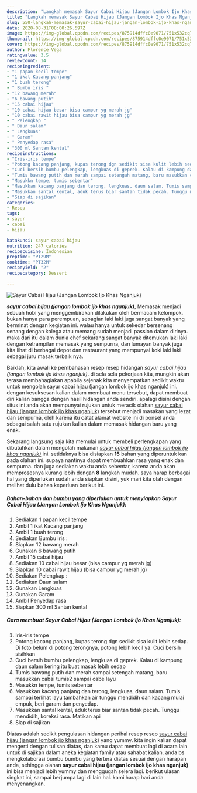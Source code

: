 ```yaml
---
description: "Langkah memasak Sayur Cabai Hijau (Jangan Lombok Ijo Khas Nganjuk), Bisa Manjain Lidah"
title: "Langkah memasak Sayur Cabai Hijau (Jangan Lombok Ijo Khas Nganjuk), Bisa Manjain Lidah"
slug: 550-langkah-memasak-sayur-cabai-hijau-jangan-lombok-ijo-khas-nganjuk-bisa-manjain-lidah
date: 2020-08-31T08:00:26.597Z
image: https://img-global.cpcdn.com/recipes/875914dffc0e9071/751x532cq70/sayur-cabai-hijau-jangan-lombok-ijo-khas-nganjuk-foto-resep-utama.jpg
thumbnail: https://img-global.cpcdn.com/recipes/875914dffc0e9071/751x532cq70/sayur-cabai-hijau-jangan-lombok-ijo-khas-nganjuk-foto-resep-utama.jpg
cover: https://img-global.cpcdn.com/recipes/875914dffc0e9071/751x532cq70/sayur-cabai-hijau-jangan-lombok-ijo-khas-nganjuk-foto-resep-utama.jpg
author: Florence Vega
ratingvalue: 3.5
reviewcount: 14
recipeingredient:
- "1 papan kecil tempe"
- "1 ikat Kacang panjang"
- "1 buah terong"
- " Bumbu iris "
- "12 bawang merah"
- "6 bawang putih"
- "15 cabai hijau"
- "10 cabai hijau besar bisa campur yg merah jg"
- "10 cabai rawit hijau bisa campur yg merah jg"
- " Pelengkap "
- " Daun salam"
- " Lengkuas"
- " Garam"
- " Penyedap rasa"
- "300 ml Santan kental"
recipeinstructions:
- "Iris-iris tempe"
- "Potong kacang panjang, kupas terong dgn sedikit sisa kulit lebih sedap. Di foto belum di potong terongnya, potong lebih kecil ya. Cuci bersih sisihkan"
- "Cuci bersih bumbu pelengkap, lengkuas di geprek. Kalau di kampung daun salam kering itu buat masak lebih sedap"
- "Tumis bawang putih dan merah sampai setengah matang, baru masukkan cabai tumis2 sampai cabe layu"
- "Masukkn tempe, tumis sebentar"
- "Masukkan kacang panjang dan terong, lengkuas, daun salam. Tumis sampai terlihat layu tambahkan air tunggu mendidih dan kacang mulai empuk, beri garam dan penyedap."
- "Masukkan santal kental, aduk terus biar santan tidak pecah. Tunggu mendidih, koreksi rasa. Matikan api"
- "Siap di sajikan"
categories:
- Resep
tags:
- sayur
- cabai
- hijau

katakunci: sayur cabai hijau 
nutrition: 247 calories
recipecuisine: Indonesian
preptime: "PT29M"
cooktime: "PT32M"
recipeyield: "2"
recipecategory: Dessert

---
```



![Sayur Cabai Hijau (Jangan Lombok Ijo Khas Nganjuk)](https://img-global.cpcdn.com/recipes/875914dffc0e9071/751x532cq70/sayur-cabai-hijau-jangan-lombok-ijo-khas-nganjuk-foto-resep-utama.jpg)

<b><i>sayur cabai hijau (jangan lombok ijo khas nganjuk)</i></b>, Memasak menjadi sebuah hobi yang menggembirakan dilakukan oleh bermacam kelompok. bukan hanya para perempuan, sebagian laki laki juga sangat banyak yang berminat dengan kegiatan ini. walau hanya untuk sekedar bersenang senang dengan kolega atau memang sudah menjadi passion dalam dirinya. maka dari itu dalam dunia chef sekarang sangat banyak ditemukan laki laki dengan ketrampilan memasak yang sempurna, dan lumayan banyak juga kita lihat di berbagai depot dan restaurant yang mempunyai koki laki laki sebagai juru masak terbaik nya.



Baiklah, kita awali ke pembahasan resep resep hidangan <i>sayur cabai hijau (jangan lombok ijo khas nganjuk)</i>. di sela sela pekerjaan kita, mungkin akan terasa membahagiakan apabila sejenak kita menyempatkan sedikit waktu untuk mengolah sayur cabai hijau (jangan lombok ijo khas nganjuk) ini. dengan kesuksesan kalian dalam membuat menu tersebut, dapat membuat diri kalian bangga dengan hasil hidangan anda sendiri. apalagi disini dengan situs ini anda akan mempunyai rujukan untuk meracik olahan <u>sayur cabai hijau (jangan lombok ijo khas nganjuk)</u> tersebut menjadi masakan yang lezat dan sempurna, oleh karena itu catat alamat website ini di ponsel anda sebagai salah satu rujukan kalian dalam memasak hidangan baru yang enak.


Sekarang langsung saja kita memulai untuk membeli perlengkapan yang dibutuhkan dalam mengolah makanan <u><i>sayur cabai hijau (jangan lombok ijo khas nganjuk)</i></u> ini. setidaknya bisa disiapkan <b>15</b> bahan yang diperuntuk kan pada olahan ini. supaya nantinya dapat membuahkan rasa yang enak dan sempurna. dan juga sediakan waktu anda sebentar, karena anda akan memprosesnya kurang lebih dengan <b>8</b> langkah mudah. saya harap berbagai hal yang diperlukan sudah anda siapkan disini, yuk mari kita olah dengan melihat dulu bahan keperluan berikut ini.

<!--inarticleads1-->

##### Bahan-bahan dan bumbu yang diperlukan untuk menyiapkan Sayur Cabai Hijau (Jangan Lombok Ijo Khas Nganjuk):

1. Sediakan 1 papan kecil tempe
1. Ambil 1 ikat Kacang panjang
1. Ambil 1 buah terong
1. Sediakan  Bumbu iris :
1. Siapkan 12 bawang merah
1. Gunakan 6 bawang putih
1. Ambil 15 cabai hijau
1. Sediakan 10 cabai hijau besar (bisa campur yg merah jg)
1. Siapkan 10 cabai rawit hijau (bisa campur yg merah jg)
1. Sediakan  Pelengkap :
1. Sediakan  Daun salam
1. Gunakan  Lengkuas
1. Gunakan  Garam
1. Ambil  Penyedap rasa
1. Siapkan 300 ml Santan kental




<!--inarticleads2-->

##### Cara membuat Sayur Cabai Hijau (Jangan Lombok Ijo Khas Nganjuk):

1. Iris-iris tempe
1. Potong kacang panjang, kupas terong dgn sedikit sisa kulit lebih sedap. Di foto belum di potong terongnya, potong lebih kecil ya. Cuci bersih sisihkan
1. Cuci bersih bumbu pelengkap, lengkuas di geprek. Kalau di kampung daun salam kering itu buat masak lebih sedap
1. Tumis bawang putih dan merah sampai setengah matang, baru masukkan cabai tumis2 sampai cabe layu
1. Masukkn tempe, tumis sebentar
1. Masukkan kacang panjang dan terong, lengkuas, daun salam. Tumis sampai terlihat layu tambahkan air tunggu mendidih dan kacang mulai empuk, beri garam dan penyedap.
1. Masukkan santal kental, aduk terus biar santan tidak pecah. Tunggu mendidih, koreksi rasa. Matikan api
1. Siap di sajikan




Diatas adalah sedikit pengulasan hidangan perihal resep resep <u>sayur cabai hijau (jangan lombok ijo khas nganjuk)</u> yang yummy. kita ingin kalian dapat mengerti dengan tulisan diatas, dan kamu dapat membuat lagi di acara lain untuk di sajikan dalam aneka kegiatan family atau sahabat kalian. anda bs mengkolaborasi bumbu bumbu yang tertera diatas sesuai dengan harapan anda, sehingga olahan <b>sayur cabai hijau (jangan lombok ijo khas nganjuk)</b> ini bisa menjadi lebih yummy dan menggugah selera lagi. berikut ulasan singkat ini, sampai berjumpa lagi di lain hal. kami harap hari anda menyenangkan.
